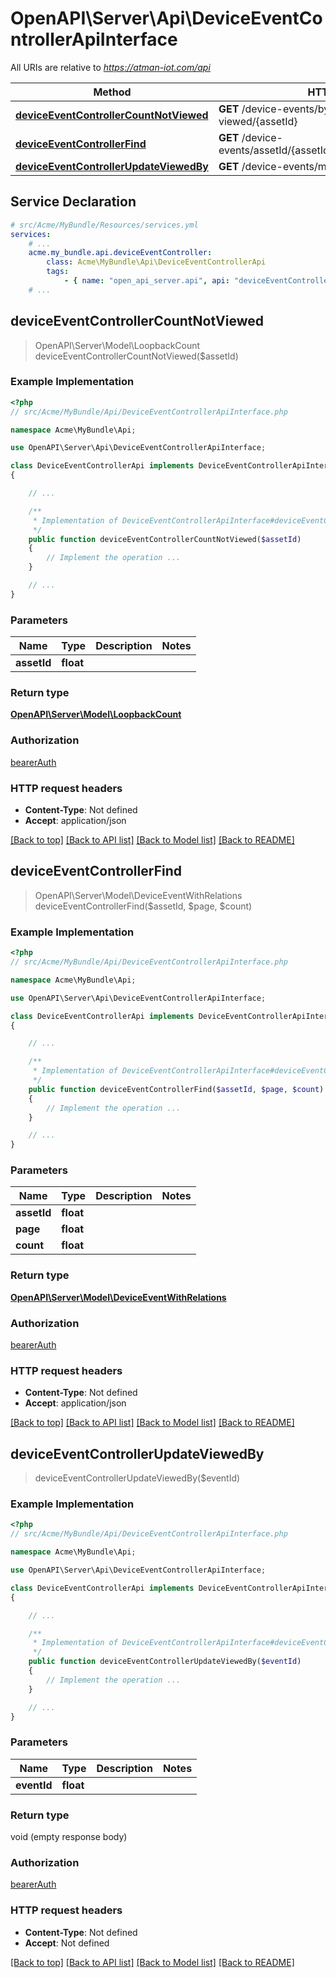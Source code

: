 # OpenAPI\Server\Api\DeviceEventControllerApiInterface

All URIs are relative to *https://atman-iot.com/api*

Method | HTTP request | Description
------------- | ------------- | -------------
[**deviceEventControllerCountNotViewed**](DeviceEventControllerApiInterface.md#deviceEventControllerCountNotViewed) | **GET** /device-events/by-asset/count-not-viewed/{assetId} | 
[**deviceEventControllerFind**](DeviceEventControllerApiInterface.md#deviceEventControllerFind) | **GET** /device-events/assetId/{assetId}/page/{page}/count/{count} | 
[**deviceEventControllerUpdateViewedBy**](DeviceEventControllerApiInterface.md#deviceEventControllerUpdateViewedBy) | **GET** /device-events/mark-read/{eventId} | 


## Service Declaration
```yaml
# src/Acme/MyBundle/Resources/services.yml
services:
    # ...
    acme.my_bundle.api.deviceEventController:
        class: Acme\MyBundle\Api\DeviceEventControllerApi
        tags:
            - { name: "open_api_server.api", api: "deviceEventController" }
    # ...
```

## **deviceEventControllerCountNotViewed**
> OpenAPI\Server\Model\LoopbackCount deviceEventControllerCountNotViewed($assetId)



### Example Implementation
```php
<?php
// src/Acme/MyBundle/Api/DeviceEventControllerApiInterface.php

namespace Acme\MyBundle\Api;

use OpenAPI\Server\Api\DeviceEventControllerApiInterface;

class DeviceEventControllerApi implements DeviceEventControllerApiInterface
{

    // ...

    /**
     * Implementation of DeviceEventControllerApiInterface#deviceEventControllerCountNotViewed
     */
    public function deviceEventControllerCountNotViewed($assetId)
    {
        // Implement the operation ...
    }

    // ...
}
```

### Parameters

Name | Type | Description  | Notes
------------- | ------------- | ------------- | -------------
 **assetId** | **float**|  |

### Return type

[**OpenAPI\Server\Model\LoopbackCount**](../Model/LoopbackCount.md)

### Authorization

[bearerAuth](../../README.md#bearerAuth)

### HTTP request headers

 - **Content-Type**: Not defined
 - **Accept**: application/json

[[Back to top]](#) [[Back to API list]](../../README.md#documentation-for-api-endpoints) [[Back to Model list]](../../README.md#documentation-for-models) [[Back to README]](../../README.md)

## **deviceEventControllerFind**
> OpenAPI\Server\Model\DeviceEventWithRelations deviceEventControllerFind($assetId, $page, $count)



### Example Implementation
```php
<?php
// src/Acme/MyBundle/Api/DeviceEventControllerApiInterface.php

namespace Acme\MyBundle\Api;

use OpenAPI\Server\Api\DeviceEventControllerApiInterface;

class DeviceEventControllerApi implements DeviceEventControllerApiInterface
{

    // ...

    /**
     * Implementation of DeviceEventControllerApiInterface#deviceEventControllerFind
     */
    public function deviceEventControllerFind($assetId, $page, $count)
    {
        // Implement the operation ...
    }

    // ...
}
```

### Parameters

Name | Type | Description  | Notes
------------- | ------------- | ------------- | -------------
 **assetId** | **float**|  |
 **page** | **float**|  |
 **count** | **float**|  |

### Return type

[**OpenAPI\Server\Model\DeviceEventWithRelations**](../Model/DeviceEventWithRelations.md)

### Authorization

[bearerAuth](../../README.md#bearerAuth)

### HTTP request headers

 - **Content-Type**: Not defined
 - **Accept**: application/json

[[Back to top]](#) [[Back to API list]](../../README.md#documentation-for-api-endpoints) [[Back to Model list]](../../README.md#documentation-for-models) [[Back to README]](../../README.md)

## **deviceEventControllerUpdateViewedBy**
> deviceEventControllerUpdateViewedBy($eventId)



### Example Implementation
```php
<?php
// src/Acme/MyBundle/Api/DeviceEventControllerApiInterface.php

namespace Acme\MyBundle\Api;

use OpenAPI\Server\Api\DeviceEventControllerApiInterface;

class DeviceEventControllerApi implements DeviceEventControllerApiInterface
{

    // ...

    /**
     * Implementation of DeviceEventControllerApiInterface#deviceEventControllerUpdateViewedBy
     */
    public function deviceEventControllerUpdateViewedBy($eventId)
    {
        // Implement the operation ...
    }

    // ...
}
```

### Parameters

Name | Type | Description  | Notes
------------- | ------------- | ------------- | -------------
 **eventId** | **float**|  |

### Return type

void (empty response body)

### Authorization

[bearerAuth](../../README.md#bearerAuth)

### HTTP request headers

 - **Content-Type**: Not defined
 - **Accept**: Not defined

[[Back to top]](#) [[Back to API list]](../../README.md#documentation-for-api-endpoints) [[Back to Model list]](../../README.md#documentation-for-models) [[Back to README]](../../README.md)

